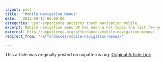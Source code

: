 ```yaml
---
layout: post
title:  "Mobile Navigation Menus"
date:   2013-09-12 00:00:00
categories: user-experience patterns touch navigation mobile
excerpt: Mobile navigation menu UX has been a hot topic the last few years. There are a couple of UX patterns that have emerged recently and some things that appear on their way out.
external: http://uxpatterns.org/affordances/mobile-navigation-menus/
redirect_from: "/affordances/mobile-navigation-menus/"

---
```


This article was originally posted on uxpatterns.org. [Original Article Link](http://uxpatterns.org/affordances/mobile-navigation-menus/)

<!-- - Which now redirects here.

Mobile navigation menu UX has been a hot topic the last few years. There are a couple of UX patterns that have emerged recently and some things that appear on their way out. For our purposes today, we’re talking about mobile navigation in terms of menus. Some apps and sites don’t use menus, opting instead for tabs or a home screen, etc., but we can cover those options in a later post.

The Menu Button

One of the primary parts of mobile navigation is the menu button. The design of it matters, as does its placement.

The Word Menu

Until recently, mobile navigation often contained the word “menu” to tell users that tapping would open up some kind of menu. This is much less common these days. I only found it in a few places. Also, typically this pattern is paired with a dropdown navigation that pushes the content down as it opens.

<ul class="gallery">
  <li>{% include galleryitem.html thumb="/media/2013/08/.png" full="/media/2013/08/" caption="" %}</li>
BabyCenter uses a dropdown triggered by a menu button.
BabyCenter uses a dropdown triggered by a menu button.
The BBC uses the word "menu" and the menu drops down.
The BBC uses the word “menu” and the menu drops down.
Burton used a standard select box for their menu up until a few weeks ago.
Burton used a standard select box for their menu up until a few weeks ago.
Whitehouse.gov uses the word menu paired up with a drop down.
Whitehouse.gov uses the word menu paired up with a drop down.
</ul>

Three Horizontal Lines

Three Horizontal LinesProbably one of the most common patterns for a menu button is the use of three horizontal lines. This has become even more commonplace as frameworks like Twitter Bootstrap and Foundation are more widely used to launch responsive web applications. Curiously, I found this pattern to be most prevalent on IOS applications, even where Android applications use a different pattern. I dug into the IOS Human Interface Guidelines a bit, but didn’t find anything indicating a specific pattern for menu buttons was preferred over another.

Even YouTube uses a standard menu button on IOS.
Even YouTube uses a standard menu button on IOS.
On IOS, Netflix uses a standard menu button
On IOS, Netflix uses a standard menu button
Wunderlist on IOS Uses a standard 3 line menu button.
Wunderlist on IOS Uses a standard 3 line menu button.

ON IOS, Redbox uses a menu button.
ON IOS, Redbox uses a menu button.
View of opened menu on IOS.
View of opened menu on IOS.
Youversion Bible App on IOS Menu Button
Youversion Bible App on IOS Menu Button


Three lines and a logo

In many newer apps and sites, particularly on Android, those three horizontal lines are married to a logo where they are now much thinner so as to give the logo prominence, but also to indicate a menu is one tap away.

Usually, when the menu was open, the three lines receded slightly to the left becoming even thinner.

Flixter app Menu
Gmail Menu
Google Play Music Menu
Google Plus Menu

LinkedIn Menu
Redbox menu
Simple App Menu

Button positioning

The menu button’s position is important too as it is indicative of what type of menu will appear and what type of movement to expect.

Menu Button on the Right

Early on, it was a common pattern to place the logo on the left and menu button on the right. This worked well because for right-handed people (most of the world–sorry southpaws!), this placed the menu within easy reach of their thumb, while giving the logo a traditionally prominent position. Also, in IOS, the left area was generally reserved for a back button.

A menu button on the right usually tells the user that the menu will slide in from the top, or from the right.

QQ's menu comes in above with their menu icon on the right.
QQ’s menu comes in above with their menu icon on the right.
The Smashing menu drops in from the top
The Smashing menu drops in from the top
Flipboard's menu slides in from the right.
Flipboard’s menu slides in from the right.


Menu Button on the Left

At some point, the menu button started appearing on the left. This usually tells the user that the menu will slide in from the left. I found this to be the most popular option in newer apps, and on many web sites. This is almost always paired up with an off-canvas layout to the left that pushes the content over as the menu opens.

Flixter's menu slides in from the left.
Flixter’s menu slides in from the left.
Gmail's menu comes in from the left with a darkened overlay.
Gmail’s menu comes in from the left with a darkened overlay.
When logged in, this Google menu appears from the left.
When logged in, this Google menu appears from the left.

The Google Play Music app menu comes in from the left
The Google Play Music app menu comes in from the left
Google Plus's menu has an overlay and comes in from the left.
Google Plus’s menu has an overlay and comes in from the left.
LinkedIn's menu slides in from the left.
LinkedIn’s menu slides in from the left.

Redbox has a left menu
Redbox has a left menu
Simple's menu slides from the left.
Simple’s menu slides from the left.
The menu in the Spotify app appears from the left.
The menu in the Spotify app appears from the left.

The Trip Advisor menu is on the left.
The Trip Advisor menu is on the left.
For Wikipedia, once you're in an article, there is a menu on the left.
For Wikipedia, once you’re in an article, there is a menu on the left.
The Wordpress App has a menu on the left.
The Wordpress App has a menu on the left.

Wunderlist has a menu on the left that comes out like a drawer.
Wunderlist has a menu on the left that comes out like a drawer.
Yahoo (Currently testing alternate logos) has a menu that slides down over the content on the page.
Yahoo (Currently testing alternate logos) has a menu that slides down over the content on the page.
Burton's new menu drops in from the top.
Burton’s new menu drops in from the top.


Different Strokes

A few apps are doing different things with menus that you, my dear readers may want to pay attention to.

Path

When Path launched, it gained some notoriety for this feature. To post something, you tap their menu (a plus icon) and the items come out around it in a circle.

Path Menu UX

Google Maps

Google Maps (on Android) has moved their menu button to the lower left of the screen. This clears some room up top, but is otherwise a curious choice.

Google Maps Menu UX

Facebook

Facebook has two different menus that serve different functions. The left one is for navigation and other tools. The right one is for finding your friends

Facebook app menu

## More reading

One of my favorite authors, [Luke Wroblewski](http://lukew.com/) ([@lukew](https://twitter.com/lukew)), has written on some topics covered in this article:

- [Responsive Navigation: Optimizing for Touch Across Devices](http://www.lukew.com/ff/entry.asp?1649)
- [Off Canvas Multi-Device Layouts](http://www.lukew.com/ff/entry.asp?1569)
-->
